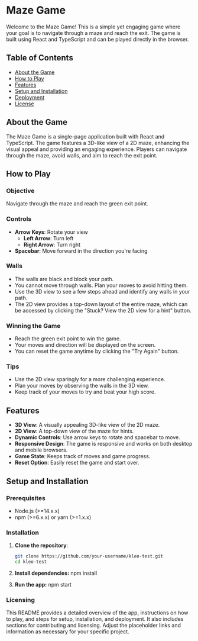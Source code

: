 # Maze Game

Welcome to the Maze Game! This is a simple yet engaging game where your goal is to navigate through a maze and reach the exit. The game is built using React and TypeScript and can be played directly in the browser.

## Table of Contents
- [About the Game](#about-the-game)
- [How to Play](#how-to-play)
- [Features](#features)
- [Setup and Installation](#setup-and-installation)
- [Deployment](#deployment)
- [License](#license)

## About the Game

The Maze Game is a single-page application built with React and TypeScript. The game features a 3D-like view of a 2D maze, enhancing the visual appeal and providing an engaging experience. Players can navigate through the maze, avoid walls, and aim to reach the exit point.

## How to Play

### Objective
Navigate through the maze and reach the green exit point.

### Controls
- **Arrow Keys**: Rotate your view
  - **Left Arrow**: Turn left
  - **Right Arrow**: Turn right
- **Spacebar**: Move forward in the direction you're facing

### Walls
- The walls are black and block your path.
- You cannot move through walls. Plan your moves to avoid hitting them.
- Use the 3D view to see a few steps ahead and identify any walls in your path.
- The 2D view provides a top-down layout of the entire maze, which can be accessed by clicking the "Stuck? View the 2D view for a hint" button.

### Winning the Game
- Reach the green exit point to win the game.
- Your moves and direction will be displayed on the screen.
- You can reset the game anytime by clicking the "Try Again" button.

### Tips
- Use the 2D view sparingly for a more challenging experience.
- Plan your moves by observing the walls in the 3D view.
- Keep track of your moves to try and beat your high score.

## Features
- **3D View**: A visually appealing 3D-like view of the 2D maze.
- **2D View**: A top-down view of the maze for hints.
- **Dynamic Controls**: Use arrow keys to rotate and spacebar to move.
- **Responsive Design**: The game is responsive and works on both desktop and mobile browsers.
- **Game State**: Keeps track of moves and game progress.
- **Reset Option**: Easily reset the game and start over.

## Setup and Installation

### Prerequisites
- Node.js (>=14.x.x)
- npm (>=6.x.x) or yarn (>=1.x.x)

### Installation

1. **Clone the repository**:
   ```bash
   git clone https://github.com/your-username/kleo-test.git
   cd kleo-test

2. **Install dependencies:**
    npm install

3. **Run the app:**
    npm start

### Licensing

This README provides a detailed overview of the app, instructions on how to play, and steps for setup, installation, and deployment. It also includes sections for contributing and licensing. Adjust the placeholder links and information as necessary for your specific project.






